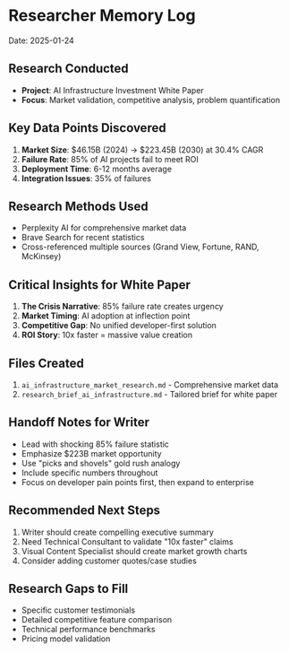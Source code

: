 # Researcher Memory Log
Date: 2025-01-24

## Research Conducted
- **Project**: AI Infrastructure Investment White Paper
- **Focus**: Market validation, competitive analysis, problem quantification

## Key Data Points Discovered
1. **Market Size**: $46.15B (2024) → $223.45B (2030) at 30.4% CAGR
2. **Failure Rate**: 85% of AI projects fail to meet ROI
3. **Deployment Time**: 6-12 months average
4. **Integration Issues**: 35% of failures

## Research Methods Used
- Perplexity AI for comprehensive market data
- Brave Search for recent statistics
- Cross-referenced multiple sources (Grand View, Fortune, RAND, McKinsey)

## Critical Insights for White Paper
1. **The Crisis Narrative**: 85% failure rate creates urgency
2. **Market Timing**: AI adoption at inflection point
3. **Competitive Gap**: No unified developer-first solution
4. **ROI Story**: 10x faster = massive value creation

## Files Created
1. `ai_infrastructure_market_research.md` - Comprehensive market data
2. `research_brief_ai_infrastructure.md` - Tailored brief for white paper

## Handoff Notes for Writer
- Lead with shocking 85% failure statistic
- Emphasize $223B market opportunity
- Use "picks and shovels" gold rush analogy
- Include specific numbers throughout
- Focus on developer pain points first, then expand to enterprise

## Recommended Next Steps
1. Writer should create compelling executive summary
2. Need Technical Consultant to validate "10x faster" claims
3. Visual Content Specialist should create market growth charts
4. Consider adding customer quotes/case studies

## Research Gaps to Fill
- Specific customer testimonials
- Detailed competitive feature comparison
- Technical performance benchmarks
- Pricing model validation